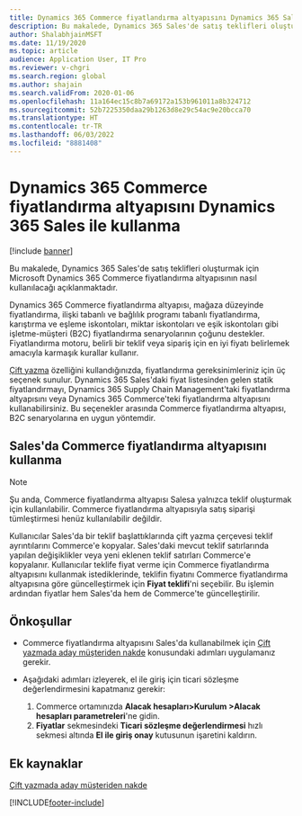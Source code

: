 ```yaml
---
title: Dynamics 365 Commerce fiyatlandırma altyapısını Dynamics 365 Sales ile kullanma
description: Bu makalede, Dynamics 365 Sales'de satış teklifleri oluşturmak için Microsoft Dynamics 365 Commerce fiyatlandırma altyapısının nasıl kullanılacağı açıklanmaktadır.
author: ShalabhjainMSFT
ms.date: 11/19/2020
ms.topic: article
audience: Application User, IT Pro
ms.reviewer: v-chgri
ms.search.region: global
ms.author: shajain
ms.search.validFrom: 2020-01-06
ms.openlocfilehash: 11a164ec15c8b7a69172a153b961011a8b324712
ms.sourcegitcommit: 52b7225350daa29b1263d8e29c54ac9e20bcca70
ms.translationtype: HT
ms.contentlocale: tr-TR
ms.lasthandoff: 06/03/2022
ms.locfileid: "8881408"
---
```

# <a name="use-the-dynamics-365-commerce-pricing-engine-with-dynamics-365-sales"></a>Dynamics 365 Commerce fiyatlandırma altyapısını Dynamics 365 Sales ile kullanma

[!include [banner](../../includes/banner.md)]

Bu makalede, Dynamics 365 Sales'de satış teklifleri oluşturmak için Microsoft Dynamics 365 Commerce fiyatlandırma altyapısının nasıl kullanılacağı açıklanmaktadır.

Dynamics 365 Commerce fiyatlandırma altyapısı, mağaza düzeyinde fiyatlandırma, ilişki tabanlı ve bağlılık programı tabanlı fiyatlandırma, karıştırma ve eşleme iskontoları, miktar iskontoları ve eşik iskontoları gibi işletme-müşteri (B2C) fiyatlandırma senaryolarının çoğunu destekler. Fiyatlandırma motoru, belirli bir teklif veya sipariş için en iyi fiyatı belirlemek amacıyla karmaşık kurallar kullanır.

[Çift yazma](./dual-write-overview.md) özelliğini kullandığınızda, fiyatlandırma gereksinimleriniz için üç seçenek sunulur. Dynamics 365 Sales'daki fiyat listesinden gelen statik fiyatlandırmayı, Dynamics 365 Supply Chain Management'taki fiyatlandırma altyapısını veya Dynamics 365 Commerce'teki fiyatlandırma altyapısını kullanabilirsiniz. Bu seçenekler arasında Commerce fiyatlandırma altyapısı, B2C senaryolarına en uygun yöntemdir.

## <a name="use-the-commerce-pricing-engine-in-sales"></a>Sales'da Commerce fiyatlandırma altyapısını kullanma

> [!NOTE]
> Şu anda, Commerce fiyatlandırma altyapısı Salesa yalnızca teklif oluşturmak için kullanılabilir. Commerce fiyatlandırma altyapısıyla satış siparişi tümleştirmesi henüz kullanılabilir değildir.

Kullanıcılar Sales'da bir teklif başlattıklarında çift yazma çerçevesi teklif ayrıntılarını Commerce'e kopyalar. Sales'daki mevcut teklif satırlarında yapılan değişiklikler veya yeni eklenen teklif satırları Commerce'e kopyalanır. Kullanıcılar teklife fiyat verme için Commerce fiyatlandırma altyapısını kullanmak istediklerinde, teklifin fiyatını Commerce fiyatlandırma altyapısına göre güncelleştirmek için **Fiyat teklifi**'ni seçebilir. Bu işlemin ardından fiyatlar hem Sales'da hem de Commerce'te güncelleştirilir.

## <a name="prerequisites"></a>Önkoşullar

- Commerce fiyatlandırma altyapısını Sales'da kullanabilmek için [Çift yazmada aday müşteriden nakde](./dual-write-prospect-to-cash.md) konusundaki adımları uygulamanız gerekir.
- Aşağıdaki adımları izleyerek, el ile giriş için ticari sözleşme değerlendirmesini kapatmanız gerekir:

    1. Commerce ortamınızda **Alacak hesapları\>Kurulum \>Alacak hesapları parametreleri**'ne gidin.
    1. **Fiyatlar** sekmesindeki **Ticari sözleşme değerlendirmesi** hızlı sekmesi altında **El ile giriş onay** kutusunun işaretini kaldırın.

## <a name="additional-resources"></a>Ek kaynaklar

[Çift yazmada aday müşteriden nakde](./dual-write-prospect-to-cash.md)


[!INCLUDE[footer-include](../../../../includes/footer-banner.md)]